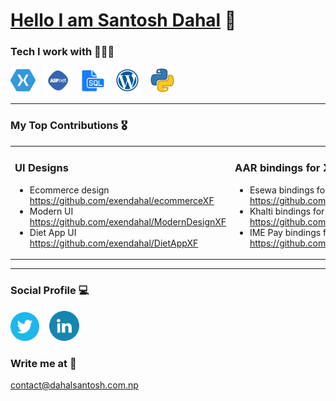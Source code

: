 # [Hello I am Santosh Dahal](https://dahalsantosh.com.np/) 🙏


### Tech I work with 👨🏻‍💻
<p align="left">
<img src="xamarin.png" alt="xamarin" width="40" height="40"/> &nbsp;&nbsp;
<img src="asp.png" alt="aspdotnet" width="40" height="40"/> &nbsp;&nbsp;
<img src="mssql.png" alt="SQL" width="40" height="40"/> &nbsp;&nbsp;
<img src="wordpress.png" alt="Wordpress" width="40" height="40"/> &nbsp;&nbsp;
<img src="python.png" alt="python" width="40" height="40"/> &nbsp;&nbsp;
</p>

***

### My Top Contributions 🎖

<table><tr><td valign="top" width="50%">

### UI Designs
  - Ecommerce design </br>
  https://github.com/exendahal/ecommerceXF
- Modern UI </br>
  https://github.com/exendahal/ModernDesignXF
- Diet App UI </br>
  https://github.com/exendahal/DietAppXF
</td>
<td valign="top" width="50%">

### AAR bindings for Xamarin Android
- Esewa bindings for Xamarin </br>
  https://github.com/exendahal/esewaSDK
- Khalti bindings for Xamarin </br>
  https://github.com/exendahal/KhaltiSDK
- IME Pay bindings for Xamarin </br>
  https://github.com/exendahal/ImePaySDK
</td></table>

***
### Social Profile 💻
[<img height="46" src="twitter.png" />](https://twitter.com/exendahal) &nbsp;&nbsp;
[<img height="48" src="LinkedIn.png" />](https://www.linkedin.com/in/exendahal/)

### Write me at 📧
contact@dahalsantosh.com.np
